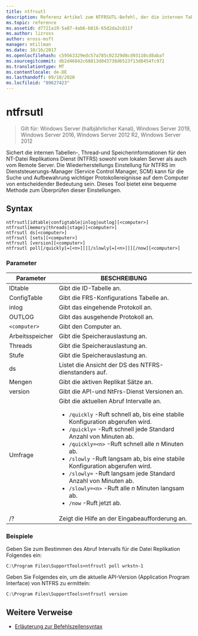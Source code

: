 ```yaml
---
title: ntfrsutl
description: Referenz Artikel zum NTFRSUTL-Befehl, der die internen Tabellen, den Thread und die Arbeitsspeicher Informationen für den NT-Datei Replikations Dienst (NTFRS) absichert.
ms.topic: reference
ms.assetid: d7721a19-5a87-4ab6-b816-65d2da2c811f
ms.author: lizross
author: eross-msft
manager: mtillman
ms.date: 10/16/2017
ms.openlocfilehash: c59563329edc57a785c02329d8cd93110cd8abaf
ms.sourcegitcommit: db2d46842c68813d043738d6523f13d8454fc972
ms.translationtype: MT
ms.contentlocale: de-DE
ms.lasthandoff: 09/10/2020
ms.locfileid: "89627423"
---
```

# <a name="ntfrsutl"></a>ntfrsutl

> Gilt für: Windows Server (halbjährlicher Kanal), Windows Server 2019, Windows Server 2016, Windows Server 2012 R2, Windows Server 2012

Sichert die internen Tabellen-, Thread-und Speicherinformationen für den NT-Datei Replikations Dienst (NTFRS) sowohl vom lokalen Server als auch vom Remote Server. Die Wiederherstellungs Einstellung für NTFRS im Dienststeuerungs-Manager (Service Control Manager, SCM) kann für die Suche und Aufbewahrung wichtiger Protokollereignisse auf dem Computer von entscheidender Bedeutung sein. Dieses Tool bietet eine bequeme Methode zum Überprüfen dieser Einstellungen.

## <a name="syntax"></a>Syntax

```
ntfrsutl[idtable|configtable|inlog|outlog][<computer>]
ntfrsutl[memory|threads|stage][<computer>]
ntfrsutl ds[<computer>]
ntfrsutl [sets][<computer>]
ntfrsutl [version][<computer>]
ntfrsutl poll[/quickly[=[<n>]]][/slowly[=[<n>]]][/now][<computer>]
```

### <a name="parameters"></a>Parameter

| Parameter | BESCHREIBUNG |
| --------- | ----------- |
| IDtable | Gibt die ID-Tabelle an. |
| ConfigTable | Gibt die FRS-Konfigurations Tabelle an. |
| inlog | Gibt das eingehende Protokoll an. |
| OUTLOG | Gibt das ausgehende Protokoll an. |
| `<computer>` | Gibt den Computer an. |
| Arbeitsspeicher | Gibt die Speicherauslastung an. |
| Threads | Gibt die Speicherauslastung an. |
| Stufe | Gibt die Speicherauslastung an. |
| ds | Listet die Ansicht der DS des NTFRS-dienstanders auf. |
| Mengen | Gibt die aktiven Replikat Sätze an. |
| version | Gibt die API-und NtFrs-Dienst Versionen an. |
| Umfrage | Gibt die aktuellen Abruf Intervalle an.<ul><li>`/quickly` -Ruft schnell ab, bis eine stabile Konfiguration abgerufen wird.</li><li>`/quickly=` -Ruft schnell jede Standard Anzahl von Minuten ab.</li><li>`/quickly=<n>` -Ruft schnell alle *n* Minuten ab.</li><li>`/slowly` -Ruft langsam ab, bis eine stabile Konfiguration abgerufen wird.</li><li>`/slowly=` -Ruft langsam jede Standard Anzahl von Minuten ab.</li><li>`/slowly=<n>` -Ruft alle *n* Minuten langsam ab.</li><li>`/now` -Ruft jetzt ab.</li></ul>|
| /? | Zeigt die Hilfe an der Eingabeaufforderung an. |

### <a name="examples"></a>Beispiele

Geben Sie zum Bestimmen des Abruf Intervalls für die Datei Replikation Folgendes ein:

```
C:\Program Files\SupportTools>ntfrsutl poll wrkstn-1
```

Geben Sie Folgendes ein, um die aktuelle API-Version (Application Program Interface) von NTFRS zu ermitteln:

```
C:\Program Files\SupportTools>ntfrsutl version
```

## <a name="additional-references"></a>Weitere Verweise

- [Erläuterung zur Befehlszeilensyntax](command-line-syntax-key.md)
